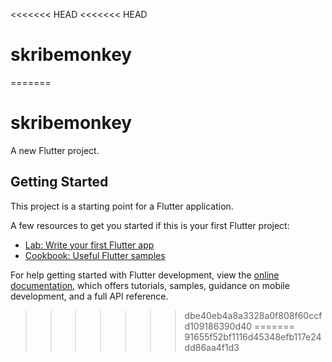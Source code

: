 <<<<<<< HEAD
<<<<<<< HEAD
# skribemonkey
=======
# skribemonkey

A new Flutter project.

## Getting Started

This project is a starting point for a Flutter application.

A few resources to get you started if this is your first Flutter project:

- [Lab: Write your first Flutter app](https://docs.flutter.dev/get-started/codelab)
- [Cookbook: Useful Flutter samples](https://docs.flutter.dev/cookbook)

For help getting started with Flutter development, view the
[online documentation](https://docs.flutter.dev/), which offers tutorials,
samples, guidance on mobile development, and a full API reference.
>>>>>>> dbe40eb4a8a3328a0f808f60ccfd109186390d40
=======
>>>>>>> 91655f52bf1116d45348efb117e24dd86aa4f1d3
